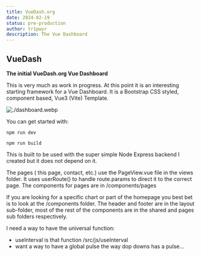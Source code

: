```yaml
---
title: VueDash.org
date: 2024-02-19
status: pre-production
author: tr1pwyr
description: The Vue Dashboard
---
```


## VueDash
**The initial VueDash.org Vue Dashboard**

This is very much as work in progress.  At this point it is an interesting starting framework for a Vue Dashboard.  It is a Bootstrap CSS styled, component based, Vue3 (Vite) Template.

![./dashboard.webp](screenshots)

You can get started with:

```npm run dev```

```npm run build```
		
This is built to be used with the super simple Node Express backend I created but it does not depend on it.  

The pages ( this page, contact, etc.) use the PageView.vue file in the views folder. It uses userRoute() to handle route.params to direct it to the correct page. The components for pages are in /components/pages 

If you are looking for a specific chart or part of the homepage you best bet is to look at the /components folder. The header and footer are in the layout sub-folder, most of the rest of the components are in the shared and pages sub folders respectively. 

<!-- This is the "clock", but really it's an example of using the useInterval -->
I need a way to have the universal function:
- useInterval is that function /src/js/useInterval
- want a way to have a global pulse the way dop downs has a pulse...
